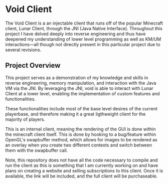 # Void Client

The Void Client is a an injectable client that runs off of the popular Minecraft client, Lunar Client, through the JNI (Java Native Interface). Throughout this project I have delved deeply into reverse engineering and thus have deepened my understanding of lower level programming as well as KM/UM interactions—all though not directly present in this particular project due to several revisions. 

## Project Overview

This project serves as a demonstration of my knowledge and skills in reverse engineering, memory manipulation, and interaction with the Java VM via the JNI. By leveraging the JNI, void is able to interact with Lunar Client at a lower level, enabling the implementation of custom features and functionalities.

These functionalities include most of the base level desires of the current playerbase, and therefore making it a great ligthweight client for the majority of players. 

This is an internal client, meaning the rendering of the GUI is done within the minecraft client itself. This is done by hooking to a bug/feature within OpenGL's swapbuffer method, which allows for images to be rendered as an overlay when you create two different contexts and switch between them with the swapbuffer call. 

Note, this repository does not have all the code necessary to compile and run the client as this is something that I am currently working on and have plans on creating a website and selling subscriptions to this client. Once it is available, the link will be included, and the full client will be purchaseable. 
